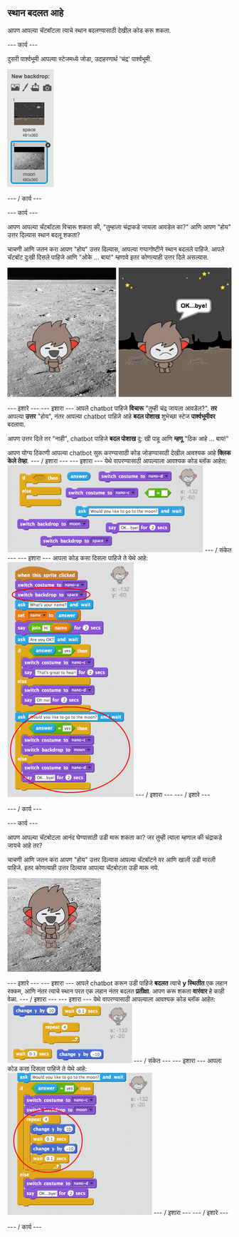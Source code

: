 ## स्थान बदलत आहे

आपण आपल्या चॅटबॉटला त्याचे स्थान बदलण्यासाठी देखील कोड करू शकता.

\--- कार्य \---

दुसरी पार्श्वभूमी आपल्या स्टेजमध्ये जोडा, उदाहरणार्थ 'चंद्र' पार्श्वभूमी.

!['चंद्र' पार्श्वभूमी जोडणे](images/chatbot-moon.png)

\--- / कार्य \---

\--- कार्य \---

आपण आपल्या चॅटबॉटला विचारू शकता की, "तुम्हाला चंद्राकडे जायला आवडेल का?" आणि आपण "होय" उत्तर दिल्यास स्थान बदलू शकता?

चाचणी आणि जतन करा आपण "होय" उत्तर दिल्यास, आपल्या गप्पागोष्टीने स्थान बदलले पाहिजे. आपले चॅटबॉट दुःखी दिसले पाहिजे आणि "ओके ... बाय!" म्हणावे इतर कोणत्याही उत्तर दिले असल्यास.

![बदलणारी पार्श्वभूमी तपासत आहे](images/chatbot-backdrop-test.png)

\--- इशारे \--- \--- इशारा \--- आपले chatbot पाहिजे **विचारू** "तुम्ही चंद्र जायला आवडेल?". **तर** आपल्या **उत्तर** "होय", नंतर आपल्या chatbot पाहिजे आहे **बदल पोशाख** शुभेच्छा स्टेज **पार्श्वभूमीवर** बदलावा.

आपण उत्तर दिले तर "नाही", chatbot पाहिजे **बदल पोशाख** दु: खी पाहू आणि **म्हणू** "ठिक आहे ... बाय!"

आपण योग्य ठिकाणी आपल्या chatbot सुरू करण्यासाठी कोड जोडण्यासाठी देखील आवश्यक आहे **क्लिक केले तेव्हा**. \--- / इशारा \--- \--- इशारा \--- येथे वापरण्यासाठी आपल्याला आवश्यक कोड ब्लॉक आहेत: ![Blocks for changing the backdrop](images/chatbot-backdrop-blocks.png) \--- / संकेत \--- \--- इशारा \--- आपला कोड कसा दिसला पाहिजे ते येथे आहे: ![Code for changing the backdrop](images/chatbot-backdrop-code.png) \--- / इशारा \--- \--- / इशारे \---

\--- / कार्य \---

\--- कार्य \---

आपण आपल्या चॅटबोटला आनंद घेण्यासाठी उडी मारू शकता का? जर तुम्ही त्याला म्हणाल की चंद्राकडे जायचे आहे तर?

चाचणी आणि जतन करा आपण "होय" उत्तर दिल्यास आपल्या चॅटबॉटने वर आणि खाली उडी मारली पाहिजे. इतर कोणत्याही उत्तर दिल्यास आपल्या चॅटबोटला उडी मारू नये.

![एक Jumping ChatBot ची चाचणी करणे](images/chatbot-jump-test.png)

\--- इशारे \--- \--- इशारा \--- आपले chatbot करून उडी पाहिजे **बदलत** त्याचे **y स्थितीत** एक लहान रक्कम, आणि नंतर त्याचे स्थान परत एक लहान नंतर बदलत **प्रतीक्षा**. आपण करू शकता **वारंवार** हे काही वेळा. \--- / इशारा \--- \--- इशारा \--- येथे वापरण्यासाठी आपल्याला आवश्यक कोड ब्लॉक आहेत: ![Blocks for a jumping ChatBot](images/chatbot-jump-blocks.png) \--- / संकेत \--- \--- इशारा \--- आपला कोड कसा दिसला पाहिजे ते येथे आहे: ![Code for a jumping ChatBot](images/chatbot-jump-code.png) \--- / इशारा \--- \--- / इशारे \---

\--- / कार्य \---